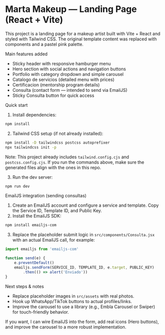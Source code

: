 # Marta Makeup — Landing Page (React + Vite)

This project is a landing page for a makeup artist built with Vite + React and styled with Tailwind CSS. The original template content was replaced with components and a pastel pink palette.

Main features added
- Sticky header with responsive hamburger menu
- Hero section with social actions and navigation buttons
- Portfolio with category dropdown and simple carousel
- Catalogo de servicios (detailed menu with prices)
- Certificacion (mentorship program details)
- Consulta (contact form — intended to send via EmailJS)
- Sticky Consulta button for quick access

Quick start
1. Install dependencies:

```bash
npm install
```

2. Tailwind CSS setup (if not already installed):

```bash
npm install -D tailwindcss postcss autoprefixer
npx tailwindcss init -p
```

Note: This project already includes `tailwind.config.cjs` and `postcss.config.cjs`. If you run the commands above, make sure the generated files align with the ones in this repo.

3. Run the dev server:

```bash
npm run dev
```

EmailJS integration (sending consultas)
1. Create an EmailJS account and configure a service and template. Copy the Service ID, Template ID, and Public Key.
2. Install the EmailJS SDK:

```bash
npm install emailjs-com
```

3. Replace the placeholder submit logic in `src/components/Consulta.jsx` with an actual EmailJS call, for example:

```js
import emailjs from 'emailjs-com'

function send(e) {
	e.preventDefault()
	emailjs.sendForm(SERVICE_ID, TEMPLATE_ID, e.target, PUBLIC_KEY)
		.then(() => alert('Enviado'))
}
```

Next steps & notes
- Replace placeholder images in `src/assets` with real photos.
- Hook up WhatsApp/TikTok buttons to actual profiles/links.
- Improve the carousel to use a library (e.g., Embla Carousel or Swiper) for touch-friendly behavior.

If you want, I can wire EmailJS into the form, add real icons (Hero buttons), and improve the carousel to a more robust implementation.
